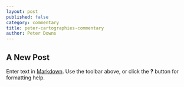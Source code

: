 ```yaml
---
layout: post
published: false
category: commentary
title: peter-cartographies-commentary
author: Peter Downs
---
```

## A New Post

Enter text in [Markdown](http://daringfireball.net/projects/markdown/). Use the toolbar above, or click the **?** button for formatting help.
